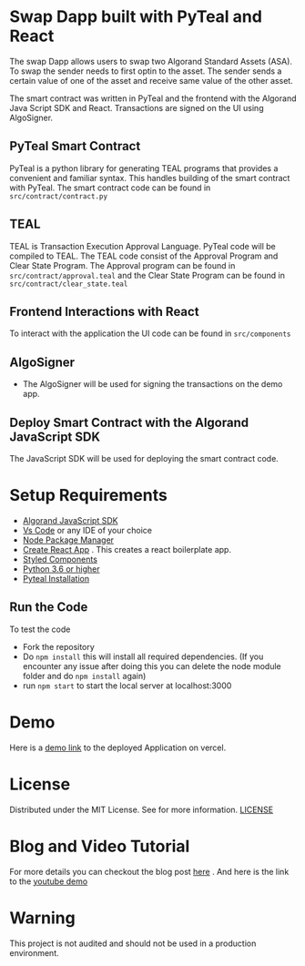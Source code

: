 # Swap Dapp built with PyTeal and React
The swap Dapp allows users to swap two Algorand Standard Assets (ASA). To swap the sender needs to first optin to the asset. The sender sends a certain value of one of the asset and receive same value of the other asset.

The smart contract was written in PyTeal and the frontend with the Algorand Java Script SDK and React. Transactions are signed on the UI using AlgoSigner.

## PyTeal Smart Contract
PyTeal is a python library for generating TEAL programs that provides a convenient and familiar syntax.
This handles building of the smart contract with PyTeal. The smart contract code can be found in `src/contract/contract.py`

## TEAL
TEAL is Transaction Execution Approval Language. PyTeal code will be compiled to TEAL. The TEAL code consist of the Approval Program and Clear State Program.
The Approval program can be found in `src/contract/approval.teal` and the Clear State Program can be found in `src/contract/clear_state.teal`

## Frontend Interactions with React
To interact with the application the UI code can be found in `src/components`

## AlgoSigner
- The AlgoSigner will be used for signing the transactions on the demo app.

## Deploy Smart Contract with the Algorand JavaScript SDK
The JavaScript SDK will be used for deploying the smart contract code.

# Setup Requirements
- [Algorand JavaScript SDK](https://github.com/algorand/js-algorand-sdk)
- [Vs Code](https://code.visualstudio.com/) or any IDE of your choice
- [Node Package Manager](https://nodejs.org/download/)
- [Create React App](https://github.com/facebook/create-react-app) . This creates a react boilerplate app.
- [Styled Components](https://styled-components.com/)
- [Python 3.6 or higher](https://www.python.org/downloads/)
- [Pyteal Installation](https://pyteal.readthedocs.io/en/stable/installation.html)

## Run the Code
To test the code 
- Fork the repository 
- Do `npm install` this will install all required dependencies. (If you encounter any issue after doing this you can delete the node module folder and do `npm install` again)
- run `npm start` to start the local server at localhost:3000

# Demo


Here is a [demo link]() to the deployed Application on vercel.

# License
Distributed under the MIT License. See for more information. [LICENSE](https://github.com/gconnect/pyeal-token-swap/blob/master/LICENSE)

# Blog and Video Tutorial
For more details you can checkout the blog post [here](https://developer.algorand.org/tutorials/swap-dapp-built-with-pyteal-and-react/) . And here is the link to the [youtube demo]()

# Warning
This project is not audited and should not be used in a production environment.
